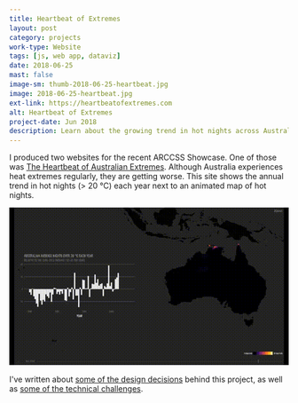 ```yaml
---
title: Heartbeat of Extremes
layout: post
category: projects
work-type: Website
tags: [js, web app, dataviz]
date: 2018-06-25
mast: false
image-sm: thumb-2018-06-25-heartbeat.jpg
image: 2018-06-25-heartbeat.jpg
ext-link: https://heartbeatofextremes.com
alt: Heartbeat of Extremes
project-date: Jun 2018
description: Learn about the growing trend in hot nights across Australia.
---
```

I produced two websites for the recent ARCCSS Showcase. One of those was [The Heartbeat of Australian Extremes](https://heartbeatofextremes.com). Although Australia experiences heat extremes regularly, they are getting worse. This site shows the annual trend in hot nights (> 20 °C) each year next to an animated map of hot nights.

![Heartbeat of Extremes](assets/post-img/2018-06-25-heartbeat.gif)

I've written about [some of the design decisions](http://climateextremes.org.au/arccss-showcase-projects/) behind this project, as well as [some of the technical challenges](https://medium.com/@rensa/challenges-visualising-climate-extremes-with-leaflet-7a407162d75f).
